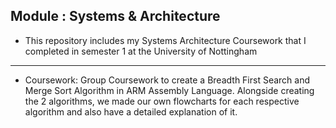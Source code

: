 **Module : Systems & Architecture**
---
- This repository includes my Systems Architecture Coursework that I completed in semester 1 at the University of Nottingham

---
- Coursework: Group Coursework to create a Breadth First Search and Merge Sort Algorithm in ARM Assembly Language. Alongside creating the 2 algorithms, we made our own flowcharts for each respective algorithm and also have a detailed explanation of it.
